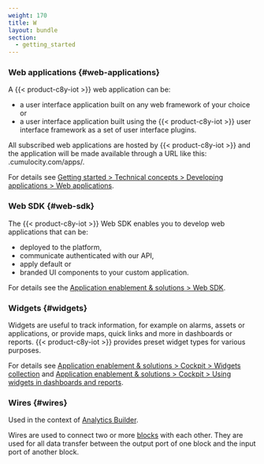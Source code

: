 ```yaml
---
weight: 170
title: W
layout: bundle
section:
  - getting_started
---
```


### Web applications {#web-applications}

A {{< product-c8y-iot >}} web application can be:

* a user interface application built on any web framework of your choice or
* a user interface application built using the {{< product-c8y-iot >}} user interface framework as a set of user interface plugins.

All subscribed web applications are hosted by {{< product-c8y-iot >}} and the application will be made available through a URL like this: <tenant>.cumulocity.com/apps/<application>.

For details see [Getting started > Technical concepts > Developing applications > Web applications](/concepts/applications/#web-applications).


### Web SDK {#web-sdk}

The {{< product-c8y-iot >}} Web SDK enables you to develop web applications that can be:

* deployed to the platform,
* communicate authenticated with our API,
* apply default or
* branded UI components to your custom application.

For details see the [Application enablement & solutions > Web SDK](/web/introduction/).


### Widgets {#widgets}

Widgets are useful to track information, for example on alarms, assets or applications, or provide maps, quick links and more in dashboards or reports. {{< product-c8y-iot >}} provides preset widget types for various purposes.

For details see [Application enablement & solutions > Cockpit > Widgets collection](/cockpit/widgets-collection) and [Application enablement & solutions > Cockpit > Using widgets in dashboards and reports](/cockpit/using-widgets).


### Wires {#wires}

Used in the context of [Analytics Builder](/glossary/a/#analytics-builder).

Wires are used to connect two or more [blocks](/glossary/b/#blocks) with each other. They are used for all data transfer between the output port of one block and the input port of another block.
